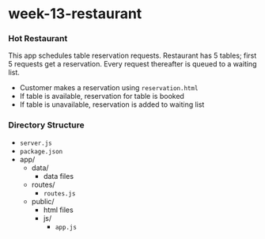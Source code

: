 # week-13-restaurant

### Hot Restaurant

This app schedules table reservation requests. Restaurant has 5 tables; first 5 requests get a reservation. Every request thereafter is queued to a waiting list.

- Customer makes a reservation using `reservation.html`
- If table is available, reservation for table is booked
- If table is unavailable, reservation is added to waiting list

### Directory Structure

  - `server.js`
  - `package.json`
  - app/
    - data/
      - data files
    - routes/
      - `routes.js`
    - public/
      - html files
      - js/
        - `app.js`

